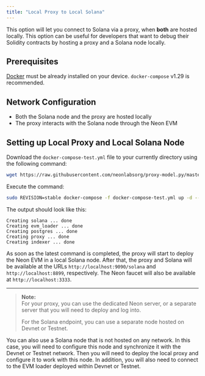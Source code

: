 ```yaml
---
title: "Local Proxy to Local Solana"
---
```


This option will let you connect to Solana via a proxy, when **both** are hosted locally. This option can be useful for developers that want to debug their Solidity contracts by hosting a proxy and a Solana node locally.

## Prerequisites
[Docker](https://docs.docker.com/get-docker/) must be already installed on your device. `docker-compose` v1.29 is recommended.

## Network Configuration
  * Both the Solana node and the proxy are hosted locally
  * The proxy interacts with the Solana node through the Neon EVM

## Setting up Local Proxy and Local Solana Node

Download the `docker-compose-test.yml` file to your currently directory using the following command:
```bash
wget https://raw.githubusercontent.com/neonlabsorg/proxy-model.py/master/proxy/docker-compose-test.yml
```

Execute the command:
```bash
sudo REVISION=stable docker-compose -f docker-compose-test.yml up -d --quiet-pull
```

The output should look like this:
```console
Creating solana ... done
Creating evm_loader ... done
Creating postgres ... done
Creating proxy ... done
Creating indexer ... done
```
As soon as the latest command is completed, the proxy will start to deploy the Neon EVM in a local Solana node. After that, the proxy and Solana will be available at the URLs `http://localhost:9090/solana` and `http://localhost:8899`, respectively. The Neon faucet will also be available at `http://localhost:3333`.

---  

> **Note:**  
> For your proxy, you can use the dedicated Neon server, or a separate server that you will need to deploy and log into.
>
> For the Solana endpoint, you can use a separate node hosted on Devnet or Testnet.  
>
You can also use a Solana node that is not hosted on any network. In this case, you will need to configure this node and synchronize it with the Devnet or Testnet network. Then you will need to deploy the local proxy and configure it to work with this node. In addition, you will also need to connect to the EVM loader deployed within Devnet or Testnet.
